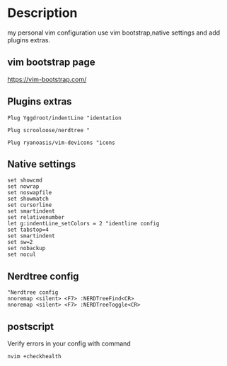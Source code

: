 # Description
my personal vim configuration use vim bootstrap,native settings and add plugins extras.

## vim bootstrap page
https://vim-bootstrap.com/

## Plugins extras

```vim
Plug Yggdroot/indentLine "identation 

Plug scrooloose/nerdtree "

Plug ryanoasis/vim-devicons "icons
```

## Native settings
```vim
set showcmd
set nowrap
set noswapfile
set showmatch
set cursorline
set smartindent
set relativenumber
let g:indentLine_setColors = 2 "identline config
set tabstop=4
set smartindent
set sw=2
set nobackup
set nocul
```
## Nerdtree config

```vim
"Nerdtree config
nnoremap <silent> <F7> :NERDTreeFind<CR>
nnoremap <silent> <F7> :NERDTreeToggle<CR>
```
## postscript
Verify errors in your config  with command 
```vim
nvim +checkhealth
```
